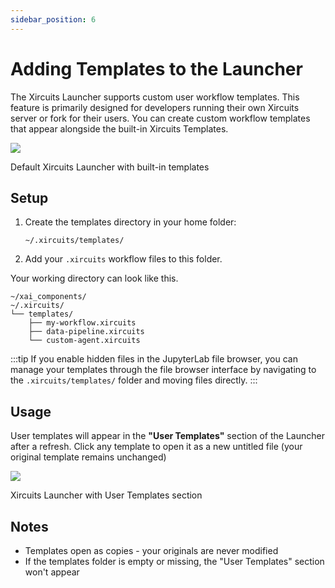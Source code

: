 ```yaml
---
sidebar_position: 6
---
```


# Adding Templates to the Launcher

The Xircuits Launcher supports custom user workflow templates. This feature is primarily designed for developers running their own Xircuits server or fork for their users. You can create custom workflow templates that appear alongside the built-in Xircuits Templates.

<p align="center">

![](/img/docs/xircuits_launcher.png)

<figcaption class="image-caption">Default Xircuits Launcher with built-in templates</figcaption>
</p>

## Setup

1. Create the templates directory in your home folder:
   ```
   ~/.xircuits/templates/
   ```

2. Add your `.xircuits` workflow files to this folder.

Your working directory can look like this.
```
~/xai_components/
~/.xircuits/
└── templates/
    ├── my-workflow.xircuits
    ├── data-pipeline.xircuits
    └── custom-agent.xircuits
```


:::tip
If you enable hidden files in the JupyterLab file browser, you can manage your templates through the file browser interface by navigating to the `.xircuits/templates/` folder and moving files directly.
:::

## Usage

User templates will appear in the **"User Templates"** section of the Launcher after a refresh. Click any template to open it as a new untitled file (your original template remains unchanged)

<p align="center">

![](/img/docs/xircuits_launcher_user_templates.png)

<figcaption class="image-caption">Xircuits Launcher with User Templates section</figcaption>
</p>

## Notes

- Templates open as copies - your originals are never modified
- If the templates folder is empty or missing, the "User Templates" section won't appear